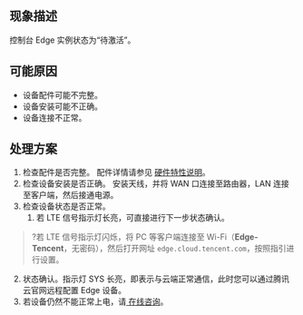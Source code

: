 ## 现象描述
控制台 Edge 实例状态为“待激活”。 

## 可能原因
- 设备配件可能不完整。
- 设备安装可能不正确。
- 设备连接不正常。

## 处理方案
1. 检查配件是否完整。
   配件详情请参见 [硬件特性说明](https://cloud.tencent.com/document/product/1277/47251)。
2. 检查设备安装是否正确。
  安装天线，并将 WAN 口连接至路由器，LAN 连接至客户端，然后接通电源。
3. 检查设备状态是否正常。
   1. 若 LTE 信号指示灯长亮，可直接进行下一步状态确认。
>?若 LTE 信号指示灯闪烁，将 PC 等客户端连接至 Wi-Fi（**Edge-Tencent**，无密码），然后打开网址 `edge.cloud.tencent.com`，按照指引进行设置。
>
   2. 状态确认。指示灯 SYS 长亮，即表示与云端正常通信，此时您可以通过腾讯云官网远程配置 Edge 设备。
   3. 若设备仍然不能正常上电，请[ 在线咨询](https://cloud.tencent.com/online-service?from=connect-us)。

